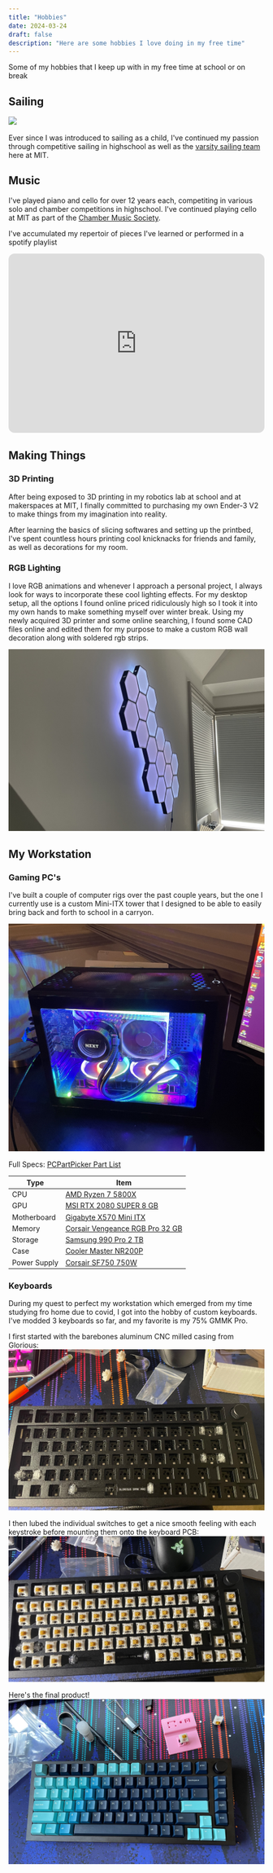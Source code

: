 ```yaml
---
title: "Hobbies"
date: 2024-03-24
draft: false
description: "Here are some hobbies I love doing in my free time"
---
```


Some of my hobbies that I keep up with in my free time at school or on break

## Sailing
<img class="thumbnailshadow" src="images/sailingteam.JPG"/>

Ever since I was introduced to sailing as a child, I've continued my passion through competitive sailing in highschool as well as the [varsity sailing team](https://mitathletics.com/sports/sailing/roster/garrett-blosen/10519) here at MIT.

## Music

I've played piano and cello for over 12 years each, competiting in various solo and chamber competitions in highschool. I've continued playing cello at MIT as part of the [Chamber Music Society](https://mta.mit.edu/music/performance/mit-chamber-music-society).

I've accumulated my repertoir of pieces I've learned or performed in a spotify playlist 

<iframe style="border-radius:12px" src="https://open.spotify.com/embed/playlist/7hnC936bTkTdKSTFwvdgjT?utm_source=generator&theme=0" width="100%" height="352" frameBorder="0" allowfullscreen="" allow="autoplay; clipboard-write; encrypted-media; fullscreen; picture-in-picture" loading="lazy"></iframe>

## Making Things

### 3D Printing

After being exposed to 3D printing in my robotics lab at school and at makerspaces at MIT, I finally committed to purchasing my own Ender-3 V2 to make things from my imagination into reality.

After learning the basics of slicing softwares and setting up the printbed, I've spent countless hours printing cool knicknacks for friends and family, as well as decorations for my room.

### RGB Lighting

I love RGB animations and whenever I approach a personal project, I always look for ways to incorporate these cool lighting effects. For my desktop setup, all the options I found online priced ridiculously high so I took it into my own hands to make something myself over winter break.
Using my newly acquired 3D printer and some online searching, I found some CAD files online and edited them for my purpose to make a custom RGB wall decoration along with soldered rgb strips.

![led_image](images/LED.JPG)

## My Workstation

### Gaming PC's

I've built a couple of computer rigs over the past couple years, but the one I currently use is a custom Mini-ITX tower that I designed to be able to easily bring back and forth to school in a carryon.

<img class="thumbnailshadow" src="images/PC.JPG"/>

Full Specs:
<a href="https://pcpartpicker.com/list/prjxmD">PCPartPicker Part List</a>
<table class="pcpp-part-list">
  <thead>
    <tr>
      <th>Type</th>
      <th>Item</th>
    </tr>
  </thead>
  <tbody>
    <tr>
      <td class="pcpp-part-list-type">CPU</td>
      <td class="pcpp-part-list-item"><a href="https://pcpartpicker.com/product/qtvqqs/amd-ryzen-7-5800x-38-ghz-8-core-processor-100-100000063wof">AMD Ryzen 7 5800X</a></td>
    </tr>
    <tr>
      <td class="pcpp-part-list-type">GPU</td>
      <td class="pcpp-part-list-item"><a href="https://pcpartpicker.com/product/dqkgXL/msi-geforce-rtx-2080-super-8-gb-gaming-x-trio-video-card-rtx-2080-super-gaming-x-trio">MSI RTX 2080 SUPER 8 GB</a></td>
    </tr>
    <tr>
      <td class="pcpp-part-list-type">Motherboard</td>
      <td class="pcpp-part-list-item"><a href="https://pcpartpicker.com/product/NQ7p99/gigabyte-x570-i-aorus-pro-wifi-mini-itx-am4-motherboard-x570-i-aorus-pro-wifi">Gigabyte X570 Mini ITX</a></td>
    </tr>
    <tr>
      <td class="pcpp-part-list-type">Memory</td>
      <td class="pcpp-part-list-item"><a href="https://pcpartpicker.com/product/khmFf7/corsair-vengeance-rgb-pro-32-gb-2-x-16-gb-ddr4-3600-memory-cmw32gx4m2z3600c18">Corsair Vengeance RGB Pro 32 GB</a></td>
    </tr>
    <tr>
      <td class="pcpp-part-list-type">Storage</td>
      <td class="pcpp-part-list-item"><a href="https://pcpartpicker.com/product/34ytt6/samsung-990-pro-2-tb-m2-2280-pcie-40-x4-nvme-solid-state-drive-mz-v9p2t0bw">Samsung 990 Pro 2 TB</a></td>
    </tr>
    <tr>
      <td class="pcpp-part-list-type">Case</td>
      <td class="pcpp-part-list-item"><a href="https://pcpartpicker.com/product/29drxr/cooler-master-masterbox-nr200p-mini-itx-desktop-case-mcb-nr200p-kgnn-s00">Cooler Master NR200P</a></td>
    </tr>
    <tr>
      <td class="pcpp-part-list-type">Power Supply</td>
      <td class="pcpp-part-list-item"><a href="https://pcpartpicker.com/product/nJrmP6/corsair-750-w-80-platinum-certified-fully-modular-sfx-power-supply-cp-9020186-na">Corsair SF750 750W </a></td>
    </tr>
  </tbody>
</table>

### Keyboards

During my quest to perfect my workstation which emerged from my time studying fro home due to covid, I got into the hobby of custom keyboards. I've modded 3 keyboards so far, and my favorite is my 75% GMMK Pro.

I first started with the barebones aluminum CNC milled casing from Glorious:
<img class="thumbnailshadow" src="images/keeb0.JPG"/>

I then lubed the individual switches to get a nice smooth feeling with each keystroke before mounting them onto the keyboard PCB:
<img class="thumbnailshadow" src="images/keeb1.JPG"/>

Here's the final product!
<img class="thumbnailshadow" src="images/keeb2.JPG"/>
